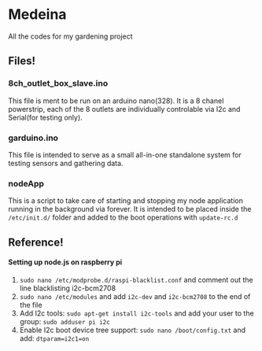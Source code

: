 # Medeina
All the codes for my gardening project

## Files!
### 8ch_outlet_box_slave.ino
This file is ment to be run on an arduino nano(328). It is a 8 chanel powerstrip, each of the 8 outlets are individually controlable via I2c and Serial(for testing only).

### garduino.ino
This file is intended to serve as a small all-in-one standalone system for testing sensors and gathering data.

### nodeApp
This is a script to take care of starting and stopping my node application running in the background via forever. It is intended to be placed inside the `/etc/init.d/` folder and added to the boot operations with `update-rc.d`

## Reference!
#### Setting up node.js on raspberry pi
1. `sudo nano /etc/modprobe.d/raspi-blacklist.conf` and comment out the line blacklisting i2c-bcm2708
1. `sudo nano /etc/modules` and add `i2c-dev` and `i2c-bcm2708` to the end of the file
1. Add I2c tools: `sudo apt-get install i2c-tools` and add your user to the group: `sudo adduser pi i2c`
1. Enable I2c boot device tree support: `sudo nano /boot/config.txt` and add: `dtparam=i2c1=on`
